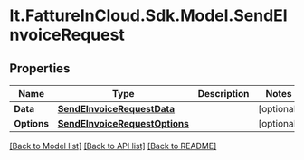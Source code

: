 # It.FattureInCloud.Sdk.Model.SendEInvoiceRequest

## Properties

Name | Type | Description | Notes
------------ | ------------- | ------------- | -------------
**Data** | [**SendEInvoiceRequestData**](SendEInvoiceRequestData.md) |  | [optional] 
**Options** | [**SendEInvoiceRequestOptions**](SendEInvoiceRequestOptions.md) |  | [optional] 

[[Back to Model list]](../../README.md#documentation-for-models) [[Back to API list]](../../README.md#documentation-for-api-endpoints) [[Back to README]](../../README.md)

